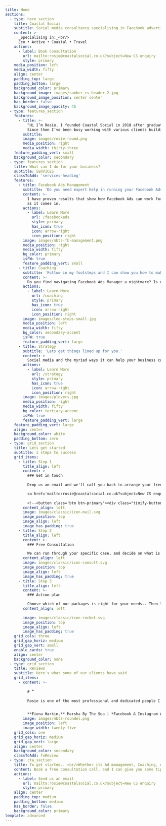 ```yaml
---
title: Home
sections:
  - type: hero_section
    title: Coastal Social
    subtitle: Social media consultancy specialising in Facebook advertising to help your business have its day in the sun
    content: >-
      _Specialising in:_<br/>
      Eco • Active • Coastal • Travel
    actions:
      - label: Book Consultation
        url: mailto:rosie@coastalsocial.co.uk?subject=New CS enquiry
        style: primary
    media_position: left
    media_width: fifty
    align: center
    padding_top: large
    padding_bottom: large
    background_color: primary
    background_image: images/camber-cs-header-2.jpg
    background_image_position: center center
    has_border: false
    background_image_opacity: 45
  - type: features_section
    features:
      - title: >-
          “Hi I’m Rosie, I founded Coastal Social in 2018 after graduating from Digital Mums with an Advanced Diploma in Social Media Marketing.
          Since then I’ve been busy working with various clients building their businesses through the online platforms of Facebook, Instagram & Twitter”
        subtitle: 
        image: images/rosie-round.png
        media_position: right
        media_width: thirty-three
    feature_padding_vert: small
    background_color: secondary
  - type: features_section
    title: What can I do for your business?
    subtitle: SERVICES
    classToAdd: 'services-heading'
    features:
      - title: Facebook Ads Management
        subtitle: 'Do you need expert help in running your Facebook Ads? Are you currently running Ads with no strategy or clue what the data is telling you?'
        content: >-
          I have proven results that show how Facebook Ads can work for your business.  I can build and implement strategic advertising campaigns, optimise these ads to best reach your objective and confidently identify next steps by interpreting the data<br/>
          as it comes in.
        actions:
          - label: Learn More
            url: /facebookads
            style: primary
            has_icon: true
            icon: arrow-right
            icon_position: right
        image: images/mbts-fb-management.png
        media_position: right
        media_width: fifty
        bg_color: primary
        isFW: true
        feature_padding_vert: small
      - title: Coaching
        subtitle: 'Follow in my footsteps and I can show you how to make the most out of social media marketing.'
        content: >-
          Do you find navigating Facebook Ads Manager a nightmare? Is campaign analysis something you constantly put off? Do you want to work with someone who knows what they’re doing? To plan out a campaign strategy that really starts to do what you want it to for your business?
        actions:
          - label: Learn More
            url: /coaching
            style: primary
            has_icon: true
            icon: arrow-right
            icon_position: right
        image: images/leo-steps-small.jpg
        media_position: left
        media_width: fifty
        bg_color: secondary-accent
        isFW: true
        feature_padding_vert: large
      - title: Strategy
        subtitle: 'Lets get things lined up for you.'
        content: >-
          Social media and the myriad ways it can help your business can be overwhelming. From knowing what a hashtag is, to planning a campaign of FB ads and everything in between. We can evaluate your current offering, and work with you to create a concrete plan going forwards, so you have tangible tasks to put in place, and can watch your online presence grow.
        actions:
          - label: Learn More
            url: /strategy
            style: primary
            has_icon: true
            icon: arrow-right
            icon_position: right
        image: images/plovers.jpg
        media_position: right
        media_width: fifty
        bg_color: tertiary-accent
        isFW: true
        feature_padding_vert: large
    feature_padding_vert: large
    align: center
    background_color: white
    padding_bottom: zero
  - type: grid_section
    title: Lets get started
    subtitle: 3 steps to success
    grid_items:
      - title: Step 1
        title_align: left
        content: >-
          ### Get in touch
          
          Drop us an email and we'll call you back to arrange your free consultation.

          <a href='mailto:rosie@coastalsocial.co.uk?subject=New CS enquiry' class='btn btn-primary'>Send us an email 🚀</a>
          
          <!--<button class='btn btn-primary'><div class="timify-button" data-account-id="5f674fe70fa9e411e1f80185">Book appointment online</div></button>-->
        content_align: left
        image: images/classic/icon-mail.svg
        image_position: top
        image_align: left
        image_has_padding: true
      - title: Step 2
        title_align: left
        content: >-
          ### Free Consultation

          We can run through your specific case, and decide on what is the best course of action for you.
        content_align: left
        image: images/classic/icon-consult.svg
        image_position: top
        image_align: left
        image_has_padding: true
      - title: Step 3
        title_align: left
        content: >-
          ### Action plan

          Choose which of our packages is right for your needs.. Then lets get to work!
        content_align: left
        
        image: images/classic/icon-rocket.svg
        image_position: top
        image_align: left
        image_has_padding: true
    grid_cols: three
    grid_gap_horiz: medium
    grid_gap_vert: small
    enable_cards: true
    align: center
    background_color: none
  - type: grid_section
    title: Reviews
    subtitle: Here's what some of our clients have said
    grid_items:
      - content: >-
          
          # “
          
          Rosie is one of the most professional and dedicated people I’ve had the pleasure of working with. Her knowledge of Facebook advertising has made a distinct difference to Marsha By The Sea. Rosie not only immediately grasped the nature of my business but saw each campaign through with immaculate detail and excellent communication. Beyond that, Rosie is a quality person - intelligent, diligent and supportive.


          **Fiona Harkin,** Marsha By The Sea | *Facebook & Instagram Ad client*
        image: images/mbts-roundel.png
        image_position: left
        image_width: twenty-five
    grid_cols: one
    grid_gap_horiz: medium
    grid_gap_vert: large
    align: center
    background_color: secondary
    classToAdd: fwReview
  - type: cta_section
    title: To get started.. <br/>Whether its Ad management, Coaching, or Strategy
    content: Book a free consultation call, and I can give you some tips & advice, so we can make a plan thats right for you.
    actions:
      - label: Send us an email
        url: mailto:rosie@coastalsocial.co.uk?subject=New CS enquiry
        style: primary
    align: center
    padding_top: medium
    padding_bottom: medium
    has_border: false
    background_color: primary
template: advanced
---
```

